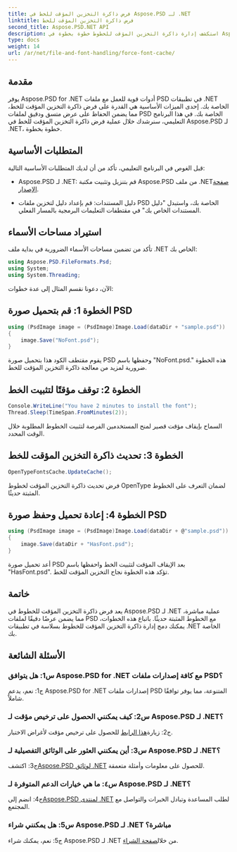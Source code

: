 ```yaml
---
title: فرض ذاكرة التخزين المؤقت للخط في Aspose.PSD لـ .NET
linktitle: فرض ذاكرة التخزين المؤقت للخط
second_title: Aspose.PSD.NET API
description: استكشف إدارة ذاكرة التخزين المؤقت للخطوط خطوة بخطوة في Aspose.PSD لـ .NET. تأكد من العرض الدقيق باستخدام مكتبة .NET القوية هذه.
type: docs
weight: 14
url: /ar/net/file-and-font-handling/force-font-cache/
---
```

## مقدمة

يوفر Aspose.PSD for .NET أدوات قوية للعمل مع ملفات PSD في تطبيقات .NET الخاصة بك. إحدى الميزات الأساسية هي القدرة على فرض ذاكرة التخزين المؤقت للخط، مما يضمن الحفاظ على عرض متسق ودقيق لملفات PSD الخاصة بك. في هذا البرنامج التعليمي، سنرشدك خلال عملية فرض ذاكرة التخزين المؤقت للخط في Aspose.PSD لـ .NET، خطوة بخطوة.

## المتطلبات الأساسية

قبل الغوص في البرنامج التعليمي، تأكد من أن لديك المتطلبات الأساسية التالية:

- Aspose.PSD لـ .NET: قم بتنزيل وتثبيت مكتبة Aspose.PSD من ملف .NET[صفحة الإصدار](https://releases.aspose.com/psd/net/).

- دليل المستندات: قم بإعداد دليل لتخزين ملفات PSD الخاصة بك، واستبدل "دليل المستندات الخاص بك" في مقتطفات التعليمات البرمجية بالمسار الفعلي.

## استيراد مساحات الأسماء

تأكد من تضمين مساحات الأسماء الضرورية في بداية ملف .NET الخاص بك:

```csharp
using Aspose.PSD.FileFormats.Psd;
using System;
using System.Threading;
```

الآن، دعونا نقسم المثال إلى عدة خطوات:

## الخطوة 1: قم بتحميل صورة PSD

```csharp
using (PsdImage image = (PsdImage)Image.Load(dataDir + "sample.psd"))
{
    image.Save("NoFont.psd");
}
```

يقوم مقتطف الكود هذا بتحميل صورة PSD وحفظها باسم "NoFont.psd." هذه الخطوة ضرورية لمزيد من معالجة ذاكرة التخزين المؤقت للخط.

## الخطوة 2: توقف مؤقتًا لتثبيت الخط

```csharp
Console.WriteLine("You have 2 minutes to install the font");
Thread.Sleep(TimeSpan.FromMinutes(2));
```

السماح بإيقاف مؤقت قصير لمنح المستخدمين الفرصة لتثبيت الخطوط المطلوبة خلال الوقت المحدد.

## الخطوة 3: تحديث ذاكرة التخزين المؤقت للخط

```csharp
OpenTypeFontsCache.UpdateCache();
```

فرض تحديث ذاكرة التخزين المؤقت لخطوط OpenType لضمان التعرف على الخطوط المثبتة حديثًا.

## الخطوة 4: إعادة تحميل وحفظ صورة PSD

```csharp
using (PsdImage image = (PsdImage)Image.Load(dataDir + @"sample.psd"))
{
    image.Save(dataDir + "HasFont.psd");
}
```

أعد تحميل صورة PSD بعد الإيقاف المؤقت لتثبيت الخط واحفظها باسم "HasFont.psd". تؤكد هذه الخطوة نجاح التخزين المؤقت للخط.

## خاتمة

يعد فرض ذاكرة التخزين المؤقت للخطوط في Aspose.PSD لـ .NET عملية مباشرة، مما يضمن عرضًا دقيقًا لملفات PSD مع الخطوط المثبتة حديثًا. باتباع هذه الخطوات، يمكنك دمج إدارة ذاكرة التخزين المؤقت للخطوط بسلاسة في تطبيقات .NET الخاصة بك.

## الأسئلة الشائعة

### س1: هل يتوافق Aspose.PSD for .NET مع كافة إصدارات ملفات PSD؟

ج1: نعم، يدعم Aspose.PSD for .NET إصدارات ملفات PSD المتنوعة، مما يوفر توافقًا شاملاً.

### س2: كيف يمكنني الحصول على ترخيص مؤقت لـ Aspose.PSD لـ .NET؟

 ج2: زيارة[هذا الرابط](https://purchase.aspose.com/temporary-license/) للحصول على ترخيص مؤقت لأغراض الاختبار.

### س3: أين يمكنني العثور على الوثائق التفصيلية لـ Aspose.PSD لـ .NET؟

 ج3: اكتشف[Aspose.PSD لوثائق .NET](https://reference.aspose.com/psd/net/) للحصول على معلومات وأمثلة متعمقة.

### س٤: ما هي خيارات الدعم المتوفرة لـ Aspose.PSD لـ .NET؟

 ج4: انضم إلى[Aspose.PSD لمنتدى .NET](https://forum.aspose.com/c/psd/34) لطلب المساعدة وتبادل الخبرات والتواصل مع المجتمع.

### س5: هل يمكنني شراء Aspose.PSD لـ .NET مباشرة؟

 ج5: نعم، يمكنك شراء Aspose.PSD لـ .NET من خلال[صفحة الشراء](https://purchase.aspose.com/buy).
